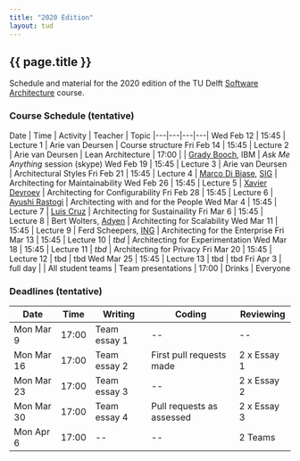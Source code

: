 ```yaml
---
title: "2020 Edition"
layout: tud
---
```


## {{ page.title }}

Schedule and material for the 2020 edition of the TU Delft [Software Architecture](../index.html) course.

### Course Schedule (tentative)

Date | Time | Activity | Teacher | Topic 
|---|---|---|---|
Wed Feb 12 | 15:45 | Lecture 1 | Arie van Deursen         | Course structure
Fri Feb 14 | 15:45 | Lecture 2 | Arie van Deursen         | Lean Architecture
           | 17:00 |           | [Grady Booch], IBM       | _Ask Me Anything_ session (skype)
Wed Feb 19 | 15:45 | Lecture 3 | Arie van Deursen         | Architectural Styles
Fri Feb 21 | 15:45 | Lecture 4 | [Marco Di Biase], [SIG]  | Architecting for Maintainability
Wed Feb 26 | 15:45 | Lecture 5 | [Xavier Devroey]         | Architecting for Configurability
Fri Feb 28 | 15:45 | Lecture 6 | [Ayushi Rastogi]         | Architecting with and for the People
Wed Mar 4  | 15:45 | Lecture 7 | [Luis Cruz]              | Architecting for Sustainaility
Fri Mar 6  | 15:45 | Lecture 8 | Bert Wolters, [Adyen]    | Architecting for Scalability 
Wed Mar 11 | 15:45 | Lecture 9 | Ferd Scheepers, [ING]    | Architecting for the Enterprise
Fri Mar 13 | 15:45 | Lecture 10 | _tbd_                   | Architecting for Experimentation
Wed Mar 18 | 15:45 | Lecture 11 | _tbd_                   | Architecting for Privacy
Fri Mar 20 | 15:45 | Lecture 12 | tbd | tbd
Wed Mar 25 | 15:45 | Lecture 13 | tbd | tbd
Fri Apr 3  | full day |  | All student teams | Team presentations
           | 17:00 | Drinks | Everyone 

[sig]: https://www.softwareimprovementgroup.com/
[grady booch]: https://en.wikipedia.org/wiki/Grady_Booch
[marco di biase]: https://mardibiase.github.io/
[xavier devroey]: http://xdevroey.be/
[ayushi rastogi]: https://ayushirastogi.github.io/
[luis cruz]: https://luiscruz.github.io/
[adyen]: https://www.adyen.com/
[ing]: https://www.ing.com

<!--

### Labwork Assignments

#### Essays

#### Contributions

#### Final Presentation

#### Reviewing

Learning from other teams is an integral part of this course.

-->

### Deadlines (tentative)

Date       | Time  | Writing      | Coding                    | Reviewing
|---|---|---|---|---|
Mon Mar 9  | 17:00 | Team essay 1 | --                        | --
Mon Mar 16 | 17:00 | Team essay 2 | First pull requests made  | 2 x Essay 1
Mon Mar 23 | 17:00 | Team essay 3 | --                        | 2 x Essay 2
Mon Mar 30 | 17:00 | Team essay 4 | Pull requests as assessed | 2 x Essay 3
Mon Apr  6 | 17:00 | --           | --                        | 2 Teams

<!--

### Grades (tentative)

Students will receive grades based on the following:

- `E`: Team performance for each of the four essays (1-10), composed form the average of the four essays E1..E4.
- `C`: Team performance for code contributions (1-10)
- `P`: Team performance for final presentation (1-10)
- `R`: Individual performance in reviewing (-1, 0, 1)
- `A`: Individual performance in participation (-1, 0, 1)

The _team grade_ is the weighted average of the team activities:

    T = (3*E + C + P)/5

The _individual grade_ is then the team grade to which a bonus is added (or subtracted) for exceptionally (top 10%) strong results.

	I = T + 0.5 * (R + A)


-->




